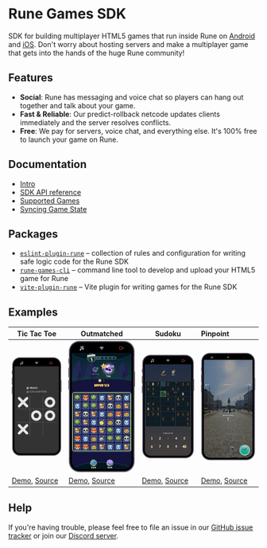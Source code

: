 # Rune Games SDK

SDK for building multiplayer HTML5 games that run inside Rune on [Android](https://play.google.com/store/apps/details?id=ai.rune.tincan) and [iOS](https://apps.apple.com/app/rune-games-and-voice-chat/id1450358364). Don't worry about hosting servers and make a multiplayer game that gets into the hands of the huge Rune community!

## Features

- **Social**: Rune has messaging and voice chat so players can hang out together and talk about your game.
- **Fast & Reliable**: Our predict-rollback netcode updates clients immediately and the server resolves conflicts.
- **Free**: We pay for servers, voice chat, and everything else. It's 100% free to launch your game on Rune.

## Documentation

- [Intro](https://developers.rune.ai/docs/multiplayer/intro)
- [SDK API reference](https://developers.rune.ai/docs/multiplayer/api-reference)
- [Supported Games](https://developers.rune.ai/docs/multiplayer/supported-games)
- [Syncing Game State](https://developers.rune.ai/docs/multiplayer/syncing-game-state)

## Packages

- [`eslint-plugin-rune`](https://github.com/rune/rune-games-sdk/tree/staging/packages/eslint-plugin-rune) – collection of rules and configuration for writing safe logic code for the Rune SDK
- [`rune-games-cli`](https://github.com/rune/rune-games-sdk/tree/staging/packages/rune-games-cli) – command line tool to develop and upload your HTML5 game for Rune
- [`vite-plugin-rune`](https://github.com/rune/rune-games-sdk/tree/staging/packages/vite-plugin-rune) – Vite plugin for writing games for the Rune SDK

## Examples

| Tic Tac Toe                                                                                                                                              | Outmatched                                                                                                                                             | Sudoku                                                                                                                                              | Pinpoint                                                                                                                                           |
| -------------------------------------------------------------------------------------------------------------------------------------------------------- | ------------------------------------------------------------------------------------------------------------------------------------------------------ | --------------------------------------------------------------------------------------------------------------------------------------------------- |:---------------------------------------------------------------------------------------------------------------------------------------------------|
| [<img src="docs/static/img/multiplayer-games/tic-tac-toe.png" width=500>](https://developers.rune.ai/examples/tic-tac-toe/)                              | [<img src="docs/static/img/multiplayer-games/outmatched.png" width=500>](https://developers.rune.ai/examples/outmatched/)                              | [<img src="docs/static/img/multiplayer-games/sudoku.png" width=500>](https://developers.rune.ai/examples/sudoku/)                                   | [<img src="docs/static/img/multiplayer-games/pinpoint.png" width=500>](https://developers.rune.ai/examples/pinpoint/)                              |
| [Demo](https://developers.rune.ai/multiplayer/examples/tic-tac-toe/), [Source](https://github.com/rune/rune-games-sdk/tree/staging/examples/tic-tac-toe) | [Demo](https://developers.rune.ai/multiplayer/examples/outmatched/), [Source](https://github.com/rune/rune-games-sdk/tree/staging/examples/outmatched) | [Demo](https://developers.rune.ai/multiplayer/examples/tic-tac-toe/), [Source](https://github.com/rune/rune-games-sdk/tree/staging/examples/sudoku) | [Demo](https://developers.rune.ai/multiplayer/examples/pinpoint/), [Source](https://github.com/rune/rune-games-sdk/tree/staging/examples/pinpoint) |

## Help

If you're having trouble, please feel free to file an issue in our [GitHub issue tracker](https://github.com/rune/rune-games-sdk/issues) or join our [Discord server](https://discord.gg/rune-devs).
